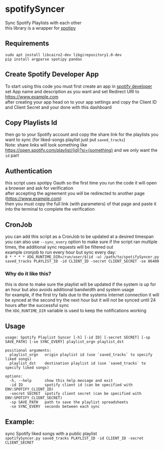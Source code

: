# spotifySyncer
Sync Spotify Playlists with each other <br>
this library is a wrapper for [spotipy](https://github.com/spotipy-dev/spotipy)

## Requirements
```
sudo apt install libcairo2-dev libgirepository1.0-dev
pip install argparse spotipy pandas
```

## Create Spotify Developer App
To start using this code you must first create an app in [spotify developer](https://developer.spotify.com/dashboard/create) <br>
set App name and description as you want and set Redirect URI to https://www.example.com <br>
after creating your app head on to your app settings and copy the Client ID and Client Secret and your done with this dashboard

## Copy Playlists Id
then go to your Spotify account and copy the share link for the playlists you want to sync (for liked-songs playlist just put `saved_tracks`) <br>
Note: share links will look something like https://open.spotify.com/playlist/{id}?si={something} and we only want the `id` part

## Authentication
this script uses spotipy Oauth so the first time you run the code it will open a browser and ask for verification <br>
after accepting the agreement you will be redirected to another page (https://www.example.com) <br>
then you must copy the full link (with parameters) of that page and paste it into the terminal to complete the verification

## CronJob
you can add this script as a CronJob to be updated at a desired timespan <br>
you can also use `--sync_every` option to make sure if the script ran multiple times, the additional sync requests will be filtered out <br>
example cronjob to run every hour but sync every day: <br>
`0 * * * * XDG_RUNTIME_DIR=/run/user/$(id -u) /path/to/spotifySyncer.py saved_tracks PLAYLIST_ID -id CLIENT_ID -secret CLIENT_SECRET -se 86400` <br>
### Why do it like this?
this is done to make sure the playlist will be updated if the system is up for an hour but also avoids additional bandwidth and system usage <br>
for example, if the first try fails due to the systems internet connection it will be synced at the second try the next hour but it will not be synced until 24 hours after the successful sync <br>
the `XDG_RUNTIME_DIR` variable is used to keep the notifications working

## Usage
```
usage: Spotify Playlist Syncer [-h] [-id ID] [-secret SECRET] [-sp SAVE_PATH] [-se SYNC_EVERY] playlist_orgn playlist_dst

positional arguments:
  playlist_orgn   origin playlist id (use `saved_tracks` to specify liked songs)
  playlist_dst    destination playlist id (use `saved_tracks` to specify liked songs)

options:
  -h, --help      show this help message and exit
  -id ID          spotify client id (can be specified with ENV:SPOTIFY_CLIENT_ID)
  -secret SECRET  spotify client secret (can be specified with ENV:SPOTIFY_CLIENT_SECRET)
  -sp SAVE_PATH   path to save the playlist spreadsheets
  -se SYNC_EVERY  seconds between each sync

```
## Example:
sync Spotify liked songs with a public playlist <br>
`spotifySyncer.py saved_tracks PLAYLIST_ID -id CLIENT_ID -secret CLIENT_SECRET`
